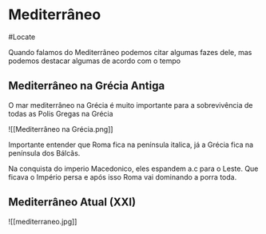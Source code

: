 # Mediterrâneo
#Locate 

Quando falamos do Mediterrâneo podemos citar algumas fazes dele, mas podemos destacar algumas de acordo com o tempo

## Mediterrâneo na Grécia Antiga

O mar mediterrâneo na Grécia é muito importante para a sobrevivência de todas as Polis Gregas na Grécia

![[Mediterrâneo na Grécia.png]]

Importante entender que Roma fica na península italica, já a Grécia fica na península dos Bálcãs.

Na conquista do imperio Macedonico, eles espandem a.c para o Leste. Que ficava o Império persa e após isso Roma vai dominando a porra toda.


## Mediterrâneo Atual (XXI)

![[mediterraneo.jpg]]

